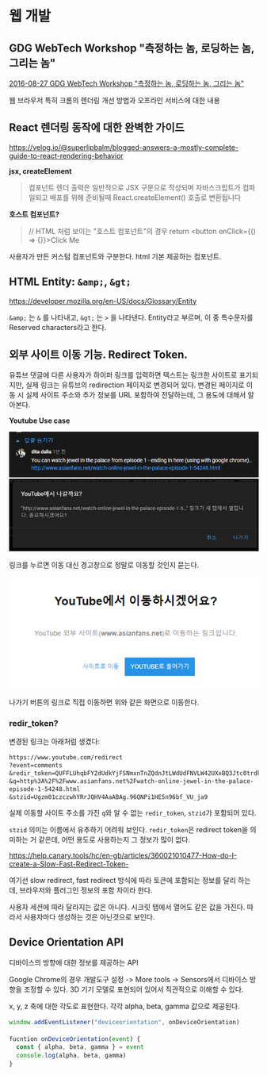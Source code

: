 # 웹 개발

## GDG WebTech Workshop "측정하는 놈, 로딩하는 놈, 그리는 놈"

[2016-08-27 GDG WebTech Workshop "측정하는 놈, 로딩하는 놈, 그리는 놈"](./2016-08-27-gdg-webtech-workshop-nnn.md)

웹 브라우저 특히 크롬의 렌더링 개선 방법과 오프라인 서비스에 대한 내용

## React 렌더링 동작에 대한 완벽한 가이드

https://velog.io/@superlipbalm/blogged-answers-a-mostly-complete-guide-to-react-rendering-behavior

**jsx, createElement**

> 컴포넌트 렌더 출력은 일반적으로 JSX 구문으로 작성되며 자바스크립트가 컴파일되고 배포를 위해 준비될때 React.createElement() 호출로 변환됩니다

**호스트 컴포넌트?**

> // HTML 처럼 보이는 "호스트 컴포넌트"의 경우
> return <button onClick={() => {}}>Click Me</button>

사용자가 만든 커스텀 컴포넌트와 구분한다. html 기본 제공하는 컴포넌트.

## HTML Entity: `&amp;`, `&gt;`

https://developer.mozilla.org/en-US/docs/Glossary/Entity

`&amp;` 는 `&` 를 나타내고, `&gt;` 는 `>` 을 나타낸다. Entity라고 부르며, 이 중 특수문자를 Reserved characters라고 한다.

## 외부 사이트 이동 기능. Redirect Token.

유튜브 댓글에 다른 사용자가 하이퍼 링크를 입력하면 텍스트는 링크한 사이트로 표기되지만, 실제 링크는 유튜브의 redirection 페이지로 변경되어 있다.
변경된 페이지로 이동 시 실제 사이트 주소와 추가 정보를 URL 포함하여 전달하는데, 그 용도에 대해서 알아본다.

**Youtube Use case**

![youtube redirection 1](res/youtube-redirection1.png)
![youtube redirection 2](res/youtube-redirection2.png)

링크를 누르면 이동 대신 경고창으로 정말로 이동할 것인지 묻는다.

![youtube redirection 3](res/youtube-redirection3.png)

나가기 버튼의 링크로 직접 이동하면 위와 같은 화면으로 이동한다.

### redir_token?

변경된 링크는 아래처럼 생겼다:

```
https://www.youtube.com/redirect
?event=comments
&redir_token=QUFFLUhqbFY2dUdkYjFSNmxnTnZQdnJtLWdUdFNVLW42UXxBQ3Jtc0trdkt2UW1fMWRYdDY0MU1JVTh4ODg0SjVCSUhITi1ualBvN3dUU3ZVR0xjV2h1SnQ5NHdpM2hHdVZmT1JTTWszel9BZlBLQUp4RjJnSDNGVTBuVVdwVnR0VVZ3WURweGE3TUZXalFBQTJIOVhxNXpXdw
&q=http%3A%2F%2Fwww.asianfans.net%2Fwatch-online-jewel-in-the-palace-episode-1-54248.html
&stzid=Ugzm01czczwhYRrJQHV4AaABAg.96QNPi1HE5n96bf_VU_ja9
```

실제 이동할 사이트 주소를 가진 `q`와 알 수 없는 `redir_token`, `stzid`가 포함되어 있다.

`stzid` 의미는 이름에서 유추하기 어려워 보인다.
`redir_token`은 redirect token을 의미하는 거 같은데, 어떤 용도로 사용하는지 그 정보가 많이 없다.

https://help.canary.tools/hc/en-gb/articles/360021010477-How-do-I-create-a-Slow-Fast-Redirect-Token-

여기선 slow redirect, fast redirect 방식에 따라 토큰에 포함되는 정보를 달리 하는데, 브라우저와 플러그인 정보의 포함 차이라 한다.

사용자 세션에 따라 달라지는 값은 아니다.
시크릿 탭에서 열어도 같은 값을 가진다. 따라서 사용자마다 생성하는 것은 아닌것으로 보인다.

## Device Orientation API

디바이스의 방향에 대한 정보를 제공하는 API

Google Chrome의 경우 개발도구 설정 -> More tools -> Sensors에서 디바이스 방향을 조정할 수 있다.
3D 기기 모델로 표현되어 있어서 직관적으로 이해할 수 있다.

x, y, z 축에 대한 각도로 표현한다. 각각 alpha, beta, gamma 값으로 제공된다.

```js
window.addEventListener("deviceorientation", onDeviceOrientation)

fucntion onDeviceOrientation(event) {
  const { alpha, beta, gamma } = event
  console.log(alpha, beta, gamma)
}
```
